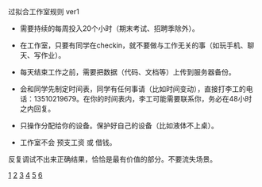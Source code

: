 过拟合工作室规则 ver1  
  
* <span id="6">需要持续的每周投入20个小时（期末考试、招聘季除外）。</span>  
  
* <span id="1">在工作室，只要有同学在checkin，就不要做与工作无关的事（如玩手机、聊天、写作业）。</span>
    
* <span id="3">每天结束工作之前，需要把数据（代码、文档等）上传到服务器备份。</span>  
  
* <span id="4">会和同学先制定时间表，同学有任何事请（比如时间变动），直接打李工的电话：13510219679。在你的时间表内，李工可能需要联系你，务必在48小时之内回复。</span>  
  
* <span id="5">只操作分配给你的设备。保护好自己的设备（比如液体不上桌）。</span>  
  
* <span id="2">工作室不会 预支工资 或 借钱。</span> 

反复调试不出来正确结果，恰恰是最有价值的部分。不要流失场景。  
  
   
[1](#1)  [2](#2)  [3](#3)  [4](#4)  [5](#5)  [6](#6)

